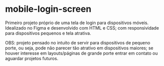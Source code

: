 # mobile-login-screen
 Primeiro projeto próprio de uma tela de login para dispositivos móveis. 
 Idealizado no Figma e desenvolvido com HTML e CSS; com responsividade para dispositivos pequenos e tela atrativa.
 
OBS: projeto pensado no intuito de servir para dispositivos de pequeno porte, ou seja, pode não parecer tão atrativo em dispositivos maiores; se houver interesse em layouts/páginas de grande porte entrar em contato ou aguardar projetos futuros. 

